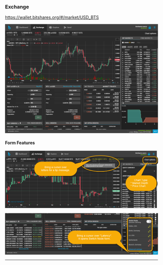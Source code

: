 ### Exchange 

https://wallet.bitshares.org/#/market/USD_BTS

<p align="center">
  <img src="/bbf/images/dex-exchange1.png" width="600" title="Dex Trading">
</p>


#### Form Features

<p align="center">
  <img src="/bbf/images/dex-exchange-h1.png" width="600" title="Dex Trading">
</p>

<p align="center">
  <img src="/bbf/images/dex-exchange-h2.png" width="600" title="Dex Trading">
</p>

***
